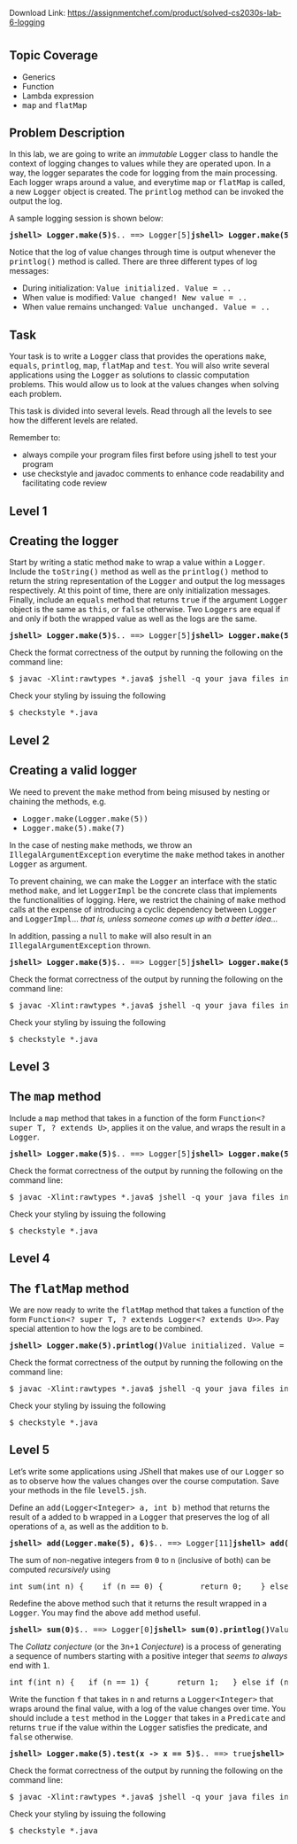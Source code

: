 Download Link: https://assignmentchef.com/product/solved-cs2030s-lab-6-logging
<br>
<h1></h1>

<h2>Topic Coverage</h2>

<ul>

 <li>Generics</li>

 <li>Function</li>

 <li>Lambda expression</li>

 <li><tt>map</tt> and <tt>flatMap</tt></li>

</ul>

<h2>Problem Description</h2>

In this lab, we are going to write an <i>immutable</i> <tt>Logger</tt> class to handle the context of logging changes to values while they are operated upon. In a way, the logger separates the code for logging from the main processing. Each logger wraps around a value, and everytime <tt>map</tt> or <tt>flatMap</tt> is called, a new <tt>Logger</tt> object is created. The <tt>printlog</tt> method can be invoked the output the log.

A sample logging session is shown below:

<pre><b>jshell&gt; Logger.make(5)</b>$.. ==&gt; Logger[5]<b>jshell&gt; Logger.make(5).printlog()</b>Value initialized. Value = 5<b>jshell&gt; Logger.make(5).map(x -&gt; x + 1)</b>$.. ==&gt; Logger[6]<b>jshell&gt; Logger.make(5).map(x -&gt; x + 1).printlog()</b>Value initialized. Value = 5Value changed! New value = 6<b>jshell&gt; Logger.make(5).map(x -&gt; x * 1)</b>$.. ==&gt; Logger[5]<b>jshell&gt; Logger.make(5).map(x -&gt; x * 1).printlog()</b>Value initialized. Value = 5Value unchanged. Value = 5</pre>

Notice that the log of value changes through time is output whenever the <tt>printlog()</tt> method is called. There are three different types of log messages:

<ul>

 <li>During initialization: <tt>Value initialized. Value = ..</tt></li>

 <li>When value is modified: <tt>Value changed! New value = ..</tt></li>

 <li>When value remains unchanged: <tt>Value unchanged. Value = ..</tt></li>

</ul>

<h2>Task</h2>

Your task is to write a <tt>Logger</tt> class that provides the operations <tt>make</tt>, <tt>equals</tt>, <tt>printlog</tt>, <tt>map</tt>, <tt>flatMap</tt> and <tt>test</tt>. You will also write several applications using the <tt>Logger</tt> as solutions to classic computation problems. This would allow us to look at the values changes when solving each problem.

This task is divided into several levels. Read through all the levels to see how the different levels are related.

Remember to:

<ul>

 <li>always compile your program files first before using jshell to test your program</li>

 <li>use checkstyle and javadoc comments to enhance code readability and facilitating code review</li>

</ul>




<h2>Level 1</h2>

<h2>Creating the logger</h2>

Start by writing a static method <tt>make</tt> to wrap a value within a <tt>Logger</tt>. Include the <tt>toString()</tt> method as well as the <tt>printlog()</tt> method to return the string representation of the <tt>Logger</tt> and output the log messages respectively. At this point of time, there are only initialization messages. Finally, include an <tt>equals</tt> method that returns <tt>true</tt> if the argument <tt>Logger</tt> object is the same as <tt>this</tt>, or <tt>false</tt> otherwise. Two <tt>Loggers</tt> are equal if and only if both the wrapped value as well as the logs are the same.

<pre><b>jshell&gt; Logger.make(5)</b>$.. ==&gt; Logger[5]<b>jshell&gt; Logger.make(5).printlog()</b>Value initialized. Value = 5<b>jshell&gt; Logger.make("hello")</b>$.. ==&gt; Logger[hello]<b>jshell&gt; Logger.make("hello").printlog()</b>Value initialized. Value = hello<b>jshell&gt; Logger.make(5).equals(Logger.make(5))</b>$.. ==&gt; true<b>jshell&gt; Logger.make(5).equals(5)</b>$.. ==&gt; false<b>jshell&gt; Logger.make(5).equals(Logger.make("five"))</b>$.. ==&gt; false<b>jshell&gt; Logger.make(5).equals((Object)(Logger.make(5)))</b>$.. ==&gt; true<b>jshell&gt; /exit</b></pre>

Check the format correctness of the output by running the following on the command line:

<pre>$ javac -Xlint:rawtypes *.java$ jshell -q your_java_files_in_bottom-up_dependency_order &lt; test1.jsh</pre>

Check your styling by issuing the following

<pre>$ checkstyle *.java</pre>




<h2>Level 2</h2>

<h2>Creating a valid logger</h2>

We need to prevent the <tt>make</tt> method from being misused by nesting or chaining the methods, e.g.

<ul>

 <li><tt>Logger.make(Logger.make(5))</tt></li>

 <li><tt>Logger.make(5).make(7)</tt></li>

</ul>

In the case of nesting <tt>make</tt> methods, we throw an <tt>IllegalArgumentException</tt> everytime the <tt>make</tt> method takes in another <tt>Logger</tt> as argument.

To prevent chaining, we can make the <tt>Logger</tt> an interface with the static method <tt>make</tt>, and let <tt>LoggerImpl</tt> be the concrete class that implements the functionalities of logging. Here, we restrict the chaining of <tt>make</tt> method calls at the expense of introducing a cyclic dependency between <tt>Logger</tt> and <tt>LoggerImpl</tt>… <i>that is, unless someone comes up with a better idea…</i>

In addition, passing a <tt>null</tt> to <tt>make</tt> will also result in an <tt>IllegalArgumentException</tt> thrown.

<pre><b>jshell&gt; Logger.make(5)</b>$.. ==&gt; Logger[5]<b>jshell&gt; Logger.make(5) instanceof Logger </b>$.. ==&gt; true<b>jshell&gt; try { Logger.make(Logger.make(7)); } catch (Exception e) { System.out.println(e); }</b>java.lang.IllegalArgumentException: already a Logger<b>jshell&gt; Logger.make(5).make(7)</b>|  Error:|  illegal static interface method call|    the receiver expression should be replaced with the type qualifier 'Logger&lt;java.lang.Integer&gt;'|  Logger.make(5).make(7)|  ^--------------------^<b>jshell&gt; try { Logger.make(null); } catch (Exception e) { System.out.println(e); }</b>java.lang.IllegalArgumentException: argument cannot be null<b>jshell&gt; /exit</b></pre>

Check the format correctness of the output by running the following on the command line:

<pre>$ javac -Xlint:rawtypes *.java$ jshell -q your_java_files_in_bottom-up_dependency_order &lt; test2.jsh</pre>

Check your styling by issuing the following

<pre>$ checkstyle *.java</pre>

<h2>Level 3</h2>

<h2>The <tt>map</tt> method</h2>

Include a <tt>map</tt> method that takes in a function of the form <tt>Function&lt;? super T, ? extends U&gt;</tt>, applies it on the value, and wraps the result in a <tt>Logger</tt>.

<pre><b>jshell&gt; Logger.make(5)</b>$.. ==&gt; Logger[5]<b>jshell&gt; Logger.make(5).printlog()</b>Value initialized. Value = 5<b>jshell&gt; Logger.make(5).map(x -&gt; x + 1)</b>$.. ==&gt; Logger[6]<b>jshell&gt; Logger.make(5).map(x -&gt; x + 1).printlog()</b>Value initialized. Value = 5Value changed! New value = 6<b>jshell&gt; Logger&lt;Integer&gt; a = Logger.make(5)</b><b>jshell&gt; a.printlog()</b>Value initialized. Value = 5<b>jshell&gt; a.map(x -&gt; x + 1)</b>$.. ==&gt; Logger[6]<b>jshell&gt; a.printlog()</b>Value initialized. Value = 5<b>jshell&gt; Logger.make(5).map(x -&gt; x)</b>$.. ==&gt; Logger[5]<b>jshell&gt; Logger.make(5).map(x -&gt; x).printlog()</b>Value initialized. Value = 5Value unchanged. Value = 5<b>jshell&gt; Logger.make(5).equals(Logger.make(5).map(x -&gt; x))</b>$.. ==&gt; false<b>jshell&gt; Logger.make(5).map(x -&gt; x).equals(Logger.make(5))</b>$.. ==&gt; false<b>jshell&gt; Logger.make(5).map(x -&gt; x + 1).map(x -&gt; x - 1)</b>$.. ==&gt; Logger[5]<b>jshell&gt; Logger.make(5).map(x -&gt; x + 1).map(x -&gt; x - 1).printlog()</b>Value initialized. Value = 5Value changed! New value = 6Value changed! New value = 5<b>jshell&gt; Logger.make(5).map(x -&gt; x + 1).map(x -&gt; x - 1).equals(Logger.make(5))</b>$.. ==&gt; false<b>jshell&gt; Logger.make("hello").map(String::length)</b>$.. ==&gt; Logger[5]<b>jshell&gt; Logger.make("hello").map(String::length).printlog()</b>Value initialized. Value = helloValue changed! New value = 5<b>jshell&gt; Function&lt;Object, Boolean&gt; f = x -&gt; x.equals(x)</b><b>jshell&gt; Logger.make("hello").map(f)</b>$.. ==&gt; Logger[true]<b>jshell&gt; Function&lt;String, Number&gt; g = x -&gt; x.length();</b><b>jshell&gt; Logger&lt;Number&gt; lognum = Logger.make("hello").map(g)</b><b>jshell&gt; lognum</b>lognum ==&gt; Logger[5]<b>jshell&gt; /exit</b></pre>

Check the format correctness of the output by running the following on the command line:

<pre>$ javac -Xlint:rawtypes *.java$ jshell -q your_java_files_in_bottom-up_dependency_order &lt; test3.jsh</pre>

Check your styling by issuing the following

<pre>$ checkstyle *.java</pre>

<h2>Level 4</h2>

<h2>The <tt>flatMap</tt> method</h2>

We are now ready to write the <tt>flatMap</tt> method that takes a function of the form <tt>Function&lt;? super T, ? extends Logger&lt;? extends U&gt;&gt;</tt>. Pay special attention to how the logs are to be combined.

<pre><b>jshell&gt; Logger.make(5).printlog()</b>Value initialized. Value = 5<b>jshell&gt; Logger.make(5).flatMap(x -&gt; Logger.make(x))</b>$.. ==&gt; Logger[5]<b>jshell&gt; Logger.make(5).flatMap(x -&gt; Logger.make(x)).printlog()</b>Value initialized. Value = 5<b>jshell&gt; Logger.make(5).flatMap(x -&gt; Logger.make(x)).equals(Logger.make(5))</b>$.. ==&gt; true<b>jshell&gt; Logger&lt;Integer&gt; a = Logger.make(5).flatMap(x -&gt; Logger.make(x).map(y -&gt; y + 2)).flatMap(y -&gt; Logger.make(y).map(z -&gt; z * 10))</b><b>jshell&gt; Logger&lt;Integer&gt; b = Logger.make(5).flatMap(x -&gt; Logger.make(x).map(y -&gt; y + 2).flatMap(y -&gt; Logger.make(y).map(z -&gt; z * 10)))</b><b>jshell&gt; a.printlog()</b>Value initialized. Value = 5Value changed! New value = 7Value changed! New value = 70<b>jshell&gt; b.printlog()</b>Value initialized. Value = 5Value changed! New value = 7Value changed! New value = 70<b>jshell&gt; a.equals(b)</b>$.. ==&gt; true<b>jshell&gt; Logger&lt;Integer&gt; c = Logger.make(5).map(x -&gt; x + 2).map(x -&gt; x * 10)</b><b>jshell&gt; a.equals(c)</b>$.. ==&gt; true<b>jshell&gt; Function&lt;Object, Logger&lt;Boolean&gt;&gt; f = x -&gt; Logger.make(x).map(y -&gt; y.equals(y))</b><b>jshell&gt; Logger.make("hello").flatMap(f)</b>$.. ==&gt; Logger[true]<b>jshell&gt; Function&lt;String, Logger&lt;Number&gt;&gt; g = x -&gt; Logger.make(x).map(y -&gt; y.length())</b><b>jshell&gt; Logger&lt;Number&gt; lognum = Logger.make("hello").flatMap(g)</b><b>jshell&gt; lognum</b>lognum ==&gt; Logger[5]<b>jshell&gt; /exit</b></pre>

Check the format correctness of the output by running the following on the command line:

<pre>$ javac -Xlint:rawtypes *.java$ jshell -q your_java_files_in_bottom-up_dependency_order &lt; test4.jsh</pre>

Check your styling by issuing the following

<pre>$ checkstyle *.java</pre>

<h2>Level 5</h2>

Let’s write some applications using JShell that makes use of our <tt>Logger</tt> so as to observe how the values changes over the course computation. Save your methods in the file <tt>level5.jsh</tt>.

Define an <tt>add(Logger&lt;Integer&gt; a, int b)</tt> method that returns the result of <tt>a</tt> added to <tt>b</tt> wrapped in a <tt>Logger</tt> that preserves the log of all operations of <tt>a</tt>, as well as the addition to <tt>b</tt>.

<pre><b>jshell&gt; add(Logger.make(5), 6)</b>$.. ==&gt; Logger[11]<b>jshell&gt; add(Logger.make(5), 6).printlog()</b>Value initialized. Value = 5Value changed! New value = 11<b>jshell&gt; add(Logger.make(5).map(x -&gt; x * 2), 6)</b>$.. ==&gt; Logger[16]<b>jshell&gt; add(Logger.make(5).map(x -&gt; x * 2), 6).printlog()</b>Value initialized. Value = 5Value changed! New value = 10Value changed! New value = 16</pre>

The sum of non-negative integers from <tt>0</tt> to <tt>n</tt> (inclusive of both) can be computed <i>recursively</i> using

<pre>int sum(int n) {    if (n == 0) {        return 0;    } else {        return sum(n - 1) + n;    }}</pre>

Redefine the above method such that it returns the result wrapped in a <tt>Logger</tt>. You may find the above <tt>add</tt> method useful.

<pre><b>jshell&gt; sum(0)</b>$.. ==&gt; Logger[0]<b>jshell&gt; sum(0).printlog()</b>Value initialized. Value = 0<b>jshell&gt; sum(5)</b>$.. ==&gt; Logger[15]<b>jshell&gt; sum(5).printlog()</b>Value initialized. Value = 0Value changed! New value = 1Value changed! New value = 3Value changed! New value = 6Value changed! New value = 10Value changed! New value = 15</pre>

The <i>Collatz conjecture</i> (or the <tt>3n+1</tt> <i>Conjecture</i>) is a process of generating a sequence of numbers starting with a positive integer that <i>seems to always</i> end with <tt>1</tt>.

<pre>int f(int n) {   if (n == 1) {      return 1;   } else if (n % 2 == 0) {      return f(n / 2);   } else {      return f(3 * n + 1);   } }</pre>

Write the function <tt>f</tt> that takes in <tt>n</tt> and returns a <tt>Logger&lt;Integer&gt;</tt> that wraps around the final value, with a log of the value changes over time. You should include a <tt>test</tt> method in the <tt>Logger</tt> that takes in a <tt>Predicate</tt> and returns <tt>true</tt> if the value within the <tt>Logger</tt> satisfies the predicate, and <tt>false</tt> otherwise.

<pre><b>jshell&gt; Logger.make(5).test(x -&gt; x == 5)</b>$.. ==&gt; true<b>jshell&gt; Logger.make(5).map(x -&gt; x + 1).test(x -&gt; x % 2 != 0)</b>$.. ==&gt; false<b>jshell&gt; Logger.make("hello").test(x -&gt; x.length() == 5)</b>$.. ==&gt; true<b>jshell&gt; f(16)</b>$.. ==&gt; Logger[1]<b>jshell&gt; f(16).printlog()</b>Value initialized. Value = 16Value changed! New value = 8Value changed! New value = 4Value changed! New value = 2Value changed! New value = 1<b>jshell&gt; f(10)</b>$.. ==&gt; Logger[1]<b>jshell&gt; f(10).printlog()</b>Value initialized. Value = 10Value changed! New value = 5Value changed! New value = 15Value changed! New value = 16Value changed! New value = 8Value changed! New value = 4Value changed! New value = 2Value changed! New value = 1</pre>

Check the format correctness of the output by running the following on the command line:

<pre>$ javac -Xlint:rawtypes *.java$ jshell -q your_java_files_in_bottom-up_dependency_order &lt; test5.jsh</pre>

Check your styling by issuing the following

<pre>$ checkstyle *.java</pre>